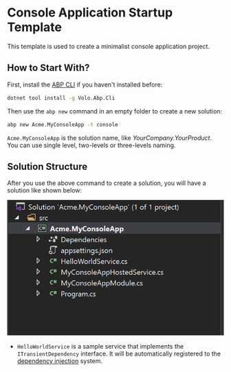 # Console Application Startup Template

This template is used to create a minimalist console application project.

## How to Start With?

First, install the [ABP CLI](../CLI.md) if you haven't installed before:

````bash
dotnet tool install -g Volo.Abp.Cli
````

Then use the `abp new` command in an empty folder to create a new solution:

````bash
abp new Acme.MyConsoleApp -t console
````

`Acme.MyConsoleApp` is the solution name, like *YourCompany.YourProduct*. You can use single level, two-levels or three-levels naming.

## Solution Structure

After you use the above command to create a solution, you will have a solution like shown below:

![basic-console-application-solution](../images/basic-console-application-solution.png)

* `HelloWorldService` is a sample service that implements the `ITransientDependency` interface. It will be automatically registered to the [dependency injection](../Dependency-Injection.md) system.